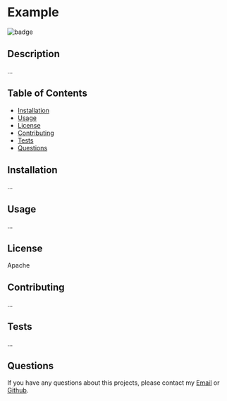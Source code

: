 # Example
  ![badge](https://img.shields.io/badge/license-Apache-brightgreen)<br />
  
  ## Description 
  ...
  ## Table of Contents
  * [Installation](#installation)
  * [Usage](#usage)
  * [License](#license)
  * [Contributing](#contributing)
  * [Tests](#tests)
  * [Questions](#questions)
  
  ## Installation 
  ...
  ## Usage 
  ...
  ## License 
  Apache
  ## Contributing 
  ...
  ## Tests
  ...
  ## Questions
  If you have any questions about this projects, please contact my <a href="https://zhentian222@gmail.com">Email</a> or <a href="https://github.com/Timmmmma">Github</a>.

